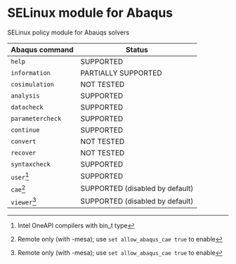 # SELinux module for Abaqus
SELinux policy module for Abauqs solvers

| Abaqus command    | Status               | 
|-------------------|----------------------|
|`help`             |SUPPORTED             |
|`information`      |PARTIALLY SUPPORTED   |
|`cosimulation`     |NOT TESTED            |
|`analysis`         |SUPPORTED             |
|`datacheck`        |SUPPORTED             |
|`parametercheck`   |SUPPORTED             |
|`continue`         |SUPPORTED             |
|`convert`          |NOT TESTED            |
|`recover`          |NOT TESTED            |
|`syntaxcheck`      |SUPPORTED             |
|`user`[^1]         |SUPPORTED             |
|`cae`[^2]          |SUPPORTED (disabled by default) |
|`viewer`[^2]       |SUPPORTED (disabled by default) |

[^1]: Intel OneAPI compilers with bin_t type
[^2]: Remote only (with -mesa); use `set allow_abaqus_cae true` to enable 
